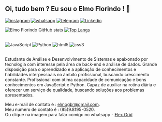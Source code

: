 ## Oi, tudo bem ? Eu sou o Elmo Florindo ! 👋


[![instagram](https://img.shields.io/badge/Instagram-E4405F?style=for-the-badge&logo=instagram&logoColor=white)](https://www.instagram.com/elmo.neto/?next=%2F)
[![whatsapp](https://img.shields.io/badge/WhatsApp-25D366?style=for-the-badge&logo=whatsapp&logoColor=white)](https://api.whatsapp.com/send?phone=5585981950520)
[![telegram](https://img.shields.io/badge/Telegram-2CA5E0?style=for-the-badge&logo=telegram&logoColor=white)](https://t.me/elmoflorindo)
[![Linkedin](https://img.shields.io/badge/LinkedIn-0077B5?style=for-the-badge&logo=linkedin&logoColor=white)](https://www.linkedin.com/in/neto-elmo/)

![Elmo Florindo GitHub stats](https://github-readme-stats.vercel.app/api?username=elmoflorindo&show_icons=true&theme=transparent)
[![Top Langs](https://github-readme-stats.vercel.app/api/top-langs/?username=elmoflorindo&layout=compact)](https://github.com/ElmoFlorindo)

<div style="display:inline_block"><br/>
    <img align="center" alt="JavaScript" src="https://img.shields.io/badge/JavaScript-F7DF1E?style=for-the-badge&logo=javascript&logoColor=black">
    <img align="center" alt="Python" src="https://img.shields.io/badge/Python-14354C?style=for-the-badge&logo=python&logoColor=white">
    <img align="center" alt="html5" src="https://img.shields.io/badge/HTML-239120?style=for-the-badge&logo=html5&logoColor=white">
    <img align="center" alt="css3" src="https://img.shields.io/badge/CSS-239120?&style=for-the-badge&logo=css3&logoColor=white">
    
</div><br>

Estudante de Análise e Desenvolvimento de Sistemas e apaixonado por tecnologia 
com interesse pela área de back-end e análise de dados.
Grande disposição para o aprendizado e a aplicação
de conhecimentos e habilidades interpessoais no
âmbito profissional, buscando crescimento constante.
Profissional com ótima capacidade de comunicação
e bons conhecimentos em JavaScript e Python. Capaz de
auxiliar na rotina diária e oferecer um serviço de
qualidade, buscando soluções aos problemas
apresentados.

Meu e-mail de contato é : elmogbr@gmail.com. 
<br>
Meu numero de contato é : (85)9.8195-0520.
<br>
Ou clique na imagem para falar comigo no whatsapp -   <a href=“l1nk.dev/WhatsappDeElmoFlorindo“>Flex Grid</a>
